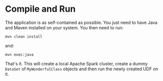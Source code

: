 # Compile and Run

The application is as self-contained as possible. You just need to have Java and Maven installed on your system. You then need to run:

```mvn clean install```

and:

```mvn exec:java```

That's it. This will create a local Apache Spark cluster, create a dummy ```DataSet``` of ```MyWonderfulClass``` objects and then run the newly created UDF on it.